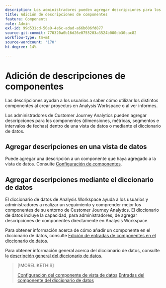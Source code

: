 ```yaml
---
description: Los administradores pueden agregar descripciones para los componentes mediante la vista de datos.
title: Adición de descripciones de componentes
feature: Components
role: Admin
exl-id: 99d531cd-50e9-4e6c-adad-a66b606fd877
source-git-commit: 770320a0b16d26e0755203a3524b000db30cac82
workflow-type: tm+mt
source-wordcount: '170'
ht-degree: 14%

---
```


# Adición de descripciones de componentes

Las descripciones ayudan a los usuarios a saber cómo utilizar los distintos componentes al crear proyectos en Analysis Workspace o al ver informes.

Los administradores de Customer Journey Analytics pueden agregar descripciones para los componentes (dimensiones, métricas, segmentos e intervalos de fechas) dentro de una vista de datos o mediante el diccionario de datos.

## Agregar descripciones en una vista de datos

Puede agregar una descripción a un componente que haya agregado a la vista de datos. Consulte [Configuración de componentes](/help/data-views/component-settings/overview.md).

## Agregar descripciones mediante el diccionario de datos

El diccionario de datos de Analysis Workspace ayuda a los usuarios y administradores a realizar un seguimiento y comprender mejor los componentes de su entorno de Customer Journey Analytics. El diccionario de datos incluye la capacidad, para administradores, de agregar descripciones de componentes directamente en Analysis Workspace.

Para obtener información acerca de cómo añadir un componente en el diccionario de datos, consulte [Edición de entradas de componentes en el diccionario de datos](/help/components/data-dictionary/edit-entries-data-dictionary.md).

Para obtener información general acerca del diccionario de datos, consulte la [descripción general del diccionario de datos](/help/components/data-dictionary/data-dictionary-overview.md).

>[!MORELIKETHIS]
>
>[Configuración del componente de vista de datos](/help/data-views/component-settings/overview.md)
>[Entradas del componente del diccionario de datos](/help/components/data-dictionary/edit-entries-data-dictionary.md)
>
